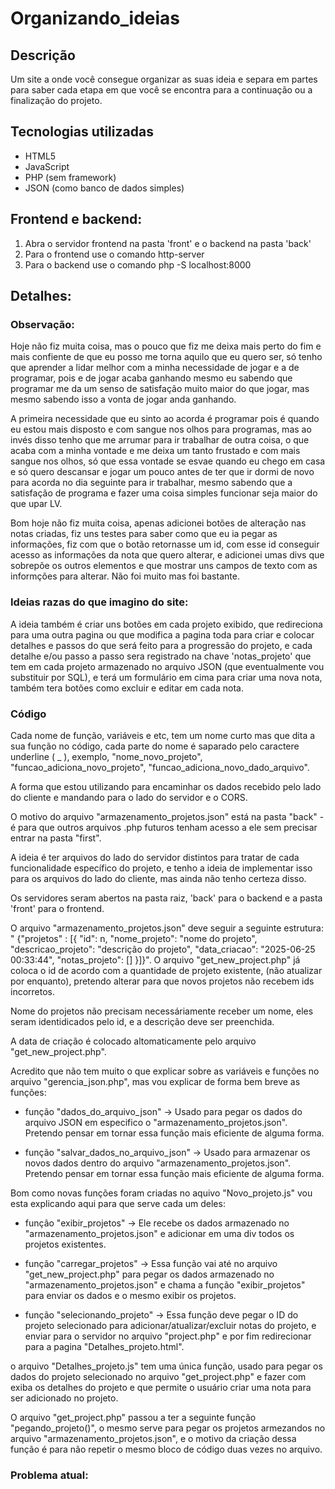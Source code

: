# Organizando_ideias

## Descrição
 Um site a onde você consegue organizar as suas ideia e separa em partes para saber
cada etapa em que você se encontra para a continuação ou a finalização do projeto.

## Tecnologias utilizadas
- HTML5
- JavaScript
- PHP (sem framework)
- JSON (como banco de dados simples)

## Frontend e backend:
1. Abra o servidor frontend na pasta 'front' e o backend na pasta 'back'
2. Para o frontend use o comando http-server
3. Para o backend use o comando php -S localhost:8000 

## Detalhes:
### Observação:
Hoje não fiz muita coisa, mas o pouco que fiz me deixa mais perto do fim e mais confiente de que eu posso me torna aquilo que eu quero ser, só tenho que aprender a lidar melhor com a minha necessidade de jogar e a de programar, pois e de jogar acaba ganhando mesmo eu sabendo que programar me da um senso de satisfação muito maior do que jogar, mas mesmo sabendo isso a vonta de jogar anda ganhando.

A primeira necessidade que eu sinto ao acorda é programar pois é quando eu estou mais disposto e com sangue nos olhos para programas, mas ao invés disso tenho que me arrumar para ir trabalhar de outra coisa, o que acaba com a minha vontade e me deixa um tanto frustado e com mais sangue nos olhos, só que essa vontade se esvae quando eu chego em casa e só quero descansar e jogar um pouco antes de ter que ir dormi de novo para acorda no dia seguinte para ir trabalhar, mesmo sabendo que a satisfação de programa e fazer uma coisa simples funcionar seja maior do que upar LV.

Bom hoje não fiz muita coisa, apenas adicionei botões de alteração nas notas criadas, fiz uns testes para saber como que eu ia pegar as informações, fiz com que o botão retornasse um id, com esse id conseguir acesso as informações da nota que quero alterar, e adicionei umas divs que sobrepõe os outros elementos e que mostrar uns campos de texto com as informções para alterar. Não foi muito mas foi bastante.

### Ideias razas do que imagino do site:
 A ideia também é criar uns botões em cada projeto exibido, que redireciona para uma
outra pagina ou que modifica a pagina toda para criar e colocar detalhes e passos do que será feito para a progressão do projeto, e cada detalhe e/ou passo a passo sera registrado na chave 'notas_projeto' que tem em cada projeto armazenado no arquivo JSON (que eventualmente vou substituir por SQL), e terá um formulário em cima para criar uma nova nota, também tera botões como excluir e editar em cada nota.

### Código
 Cada nome de função, variáveis e etc, tem um nome curto mas que dita a sua função no
código, cada parte do nome é saparado pelo caractere underline ( _ ), exemplo, "nome_novo_projeto", "funcao_adiciona_novo_projeto", "funcao_adiciona_novo_dado_arquivo".

 A forma que estou utilizando para encaminhar os dados recebido pelo lado do cliente
e mandando para o lado do servidor e o CORS.

 O motivo do arquivo "armazenamento_projetos.json" está na pasta "back" - é para que
outros arquivos .php futuros tenham acesso a ele sem precisar entrar na pasta "first".

 A ideia é ter arquivos do lado do servidor distintos para tratar de cada 
funcionalidade específico do projeto, e tenho a ideia de implementar isso para os arquivos do lado do cliente, mas ainda não tenho certeza disso.

 Os servidores seram abertos na pasta raiz, 'back' para o backend e a pasta 'front' para o frontend.

 O arquivo "armazenamento_projetos.json" deve seguir a seguinte estrutura: "
{"projetos" : [{ "id": n, "nome_projeto": "nome do projeto", "descricao_projeto": "descrição do projeto", "data_criacao": "2025-06-25 00:33:44", "notas_projeto": [] }]}". O arquivo "get_new_project.php" já coloca o id de acordo com a quantidade de projeto existente, (não atualizar por enquanto), pretendo alterar para que novos projetos não recebem ids incorretos. 
 
 Nome do projetos não precisam necessáriamente receber um nome, eles seram
identidicados pelo id, e a descrição deve ser preenchida.

 A data de criação é colocado altomaticamente pelo arquivo "get_new_project.php".

 Acredito que não tem muito o que explicar sobre as variáveis e funções no arquivo
"gerencia_json.php", mas vou explicar de forma bem breve as funções:

- função "dados_do_arquivo_json" -> Usado para pegar os dados do arquivo JSON em especifico o "armazenamento_projetos.json". Pretendo pensar em tornar essa função mais eficiente de alguma forma.

- função "salvar_dados_no_arquivo_json" -> Usado para armazenar os novos dados dentro do arquivo "armazenamento_projetos.json". Pretendo pensar em tornar essa função mais eficiente de alguma forma.

 Bom como novas funções foram criadas no aquivo "Novo_projeto.js" vou esta explicando
aqui para que serve cada um deles:

- função "exibir_projetos" -> Ele recebe os dados armazenado no "armazenamento_projetos.json" e adicionar em uma div todos os projetos existentes.

- função "carregar_projetos" -> Essa função vai até no arquivo "get_new_project.php" para pegar os dados armazenado no "armazenamento_projetos.json" e chama a função "exibir_projetos" para enviar os dados e o mesmo exibir os projetos.

- função "selecionando_projeto" -> Essa função deve pegar o ID do projeto selecionado para adicionar/atualizar/excluir notas do projeto, e enviar para o servidor no arquivo "project.php" e por fim redirecionar para a pagina "Detalhes_projeto.html".

o arquivo "Detalhes_projeto.js" tem uma única função, usado para pegar os dados do projeto selecionado no arquivo "get_project.php" e fazer com exiba os detalhes do projeto e que permite o usuário criar uma nota para ser adicionado no projeto.

O arquivo "get_project.php" passou a ter a seguinte função "pegando_projeto()", o mesmo serve para pegar os projetos armezandos no arquivo "armazenamento_projetos.json", e o motivo da criação dessa função é para não repetir o mesmo bloco de código duas vezes no arquivo.

### Problema atual: